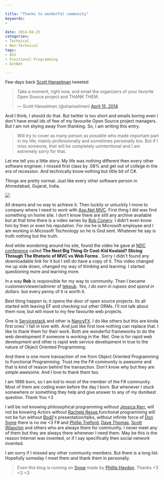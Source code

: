 ```yaml
---

title: "Thanks to wonderful community"
keywords:
- 

date: 2014-04-25
categories:
- Technical
- Non-Technical
tags:
- OSS
- Functional Programming
- DotNet

---
```


Few days back [Scott Hanselman](http://www.hanselman.com/) tweeted 

<blockquote class="twitter-tweet" lang="en"><p>Take a moment, right now, and email the organizers of your favorite Open Source project and THANK THEM.</p>&mdash; Scott Hanselman (@shanselman) <a href="https://twitter.com/shanselman/statuses/456216661415034880">April 15, 2014</a></blockquote>
<script async src="//platform.twitter.com/widgets.js" charset="utf-8"></script>

And I think, I should do that. But twitter is too short and emails boring even I don't have email ids of few of my favourite Open Source project managers. But I am not shying away from thanking. So, I am writing this entry. 

 

> Will try to cover as many person as possible who made important part in my life; mainly professionally and sometimes personally too. But if I miss someone, that will be completely unintentional and I am extremely sorry for that.

Let me tell you a little story. My life was nothing different then every other software engineer. I missed first class by .08% and get out of college in the era of recession. And technically know nothing but little bit of C#.

Things are pretty normal. Just like every other software person in Ahmedabad, Gujarat, India. 

![](http://imgs.xkcd.com/comics/mu.png)


 All dreams and no way to achieve it. Then luckily or unluckily I move to company where I need to work with [Asp.Net MVC](http://www.asp.net/mvc). First thing I did was find something on home site. I don't know there are still any archive available but at that time there is a video series by [Rob Conery](http://www.wekeroad.com/). I didn't even know him by then or even his reputation. For me he is Microsoft employee and I am working in Microsoft Technology so he is God sent. Whatever he say is truth nothing but the truth. 

And while wondering around his site, found the video he gave at [NDC conference](http://www.ndcoslo.com/) called **The Next Big Thing Or Cool-Kid Koolaid? Slicing Through The Rhetoric of MVC vs Web Forms** . Sorry I didn't found any downloadable link for it but I still do have a copy of it. This video changed me up side down, changed my way of thinking and learning. I started questioning more and learning more. 

In a way **Rob** is responsible for my way to community. Then I became customer/viewer/admirer of [tekpub](http://tekpub.com/). *Yes, I do earn in rupees and spend in dollars*. but every penny of it is worth it. 

Best thing happen is; it opens the door of open source projects. Its all started with leaving EF and checking out other ORMs. I'll not talk about them now, but will move to my few favourite web projects.

One is [Servicestack](http://servicestack.net/) and other is [NancyFX](http://nancyfx.org/). I do like others but this are kinda first ones' I fall in love with. And just like first love nothing can replace that. I like to thank them for their work. Both are wonderful frameworks to do the web development if someone is working in the .Net. One is for rapid web development and other is rapid web service development in true to the nature of Object Oriented Programming. 

And there is one more transaction of me from Object Oriented Programming to Functional Programming. Trust me the F# community is awesome and that is kind of reason behind the transaction. Don't know why but they are simple awesome. And I love to thank them too. 

I am 1986 born, so I am kid to most of the member of the F# community. Most of them are coding even before the day I born. But whenever I stuck somewhere or something they help and give answer to any of my dumbest question. Thank You <3

I will be not knowing philosophical programming without [Jessica Kerr](https://twitter.com/jessitron), will not be knowing Actors without [Rachele Resse](https://twitter.com/rachelreese),functional programming will not be fun without [Bodil](https://twitter.com/bodil)'s presentation/talks, without infinite force of [Don Syme](https://twitter.com/dsyme) there is no me <3 F# and [Phillip Trelford](https://twitter.com/ptrelford), [Dave Thomas](https://twitter.com/7sharp9), [Scott Wlaschin](https://twitter.com/ScottWlaschin) and others who are always there for community. I never meet any of them but they are always there whenever I need them. May be this is the reason Internet was invented, or if I say specifically then social network invented. 

I am sorry if I missed any other community members. But there is a long list. Hopefully someday I meet them and thank them in personally.  

> Even this blog is running on [Snow](https://github.com/Sandra/Sandra.Snow) made by [Phillip Haydon](https://twitter.com/philliphaydon). Thanks <3 <3 <3

